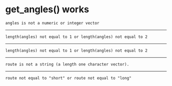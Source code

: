 # get_angles() works

    angles is not a numeric or integer vector

---

    length(angles) not equal to 1 or length(angles) not equal to 2

---

    length(angles) not equal to 1 or length(angles) not equal to 2

---

    route is not a string (a length one character vector).

---

    route not equal to "short" or route not equal to "long"

